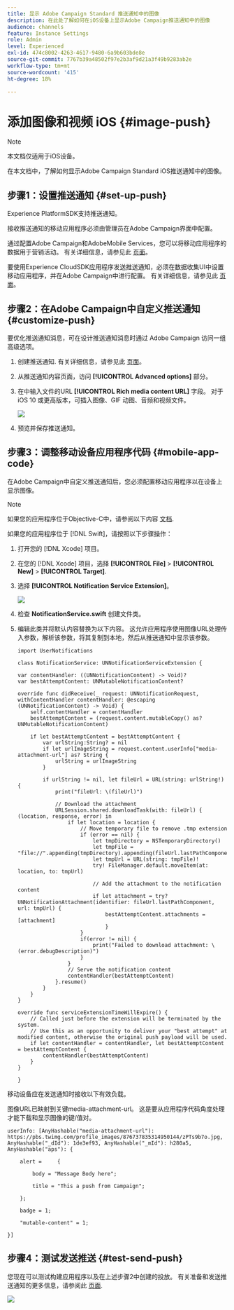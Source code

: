 ```yaml
---
title: 显示 Adobe Campaign Standard 推送通知中的图像
description: 在此处了解如何在iOS设备上显示Adobe Campaign推送通知中的图像
audience: channels
feature: Instance Settings
role: Admin
level: Experienced
exl-id: 474c8002-4263-4617-9480-6a9b603bde8e
source-git-commit: 7767b39a48502f97e2b3af9d21a3f49b9283ab2e
workflow-type: tm+mt
source-wordcount: '415'
ht-degree: 18%

---
```


# 添加图像和视频 iOS {#image-push}

>[!NOTE]
>
>本文档仅适用于iOS设备。

在本文档中，了解如何显示Adobe Campaign Standard iOS推送通知中的图像。

## 步骤1：设置推送通知 {#set-up-push}

Experience PlatformSDK支持推送通知。

接收推送通知的移动应用程序必须由管理员在Adobe Campaign界面中配置。

通过配置Adobe Campaign和AdobeMobile Services，您可以将移动应用程序的数据用于营销活动。 有关详细信息，请参见此 [ 页面](../../administration/using/configuring-a-mobile-application.md)。

要使用Experience CloudSDK应用程序发送推送通知，必须在数据收集UI中设置移动应用程序，并在Adobe Campaign中进行配置。 有关详细信息，请参见此 [ 页面](../../administration/using/configuring-a-mobile-application.md#channel-specific-config)。

## 步骤2：在Adobe Campaign中自定义推送通知 {#customize-push}

要优化推送通知消息，可在设计推送通知消息时通过 Adobe Campaign 访问一组高级选项。

1. 创建推送通知. 有关详细信息，请参见此 [ 页面](../../channels/using/preparing-and-sending-a-push-notification.md)。

1. 从推送通知内容页面，访问 **[!UICONTROL Advanced options]** 部分。

1. 在中输入文件的URL **[!UICONTROL Rich media content URL]** 字段。
对于 iOS 10 或更高版本，可插入图像、GIF 动图、音频和视频文件。

   ![](assets/push_notif_advanced_6.png)

1. 预览并保存推送通知。

## 步骤3：调整移动设备应用程序代码 {#mobile-app-code}

在Adobe Campaign中自定义推送通知后，您必须配置移动应用程序以在设备上显示图像。

>[!NOTE]
>
>如果您的应用程序位于Objective-C中，请参阅以下内容 [文档](https://experienceleague.adobe.com/docs/mobile-services/ios/messaging-ios/push-messaging/c-set-up-rich-push-notif-ios.html).

如果您的应用程序位于 [!DNL Swift]，请按照以下步骤操作：

1. 打开您的 [!DNL Xcode] 项目。

1. 在您的 [!DNL Xcode] 项目，选择 **[!UICONTROL File]** > **[!UICONTROL New]** > **[!UICONTROL Target]**.

1. 选择 **[!UICONTROL Notification Service Extension]**。

   ![](assets/push_notif_advanced_12.png)

1. 检查 **NotificationService.swift** 创建文件类。

1. 编辑此类并将默认内容替换为以下内容。
这允许应用程序使用图像URL处理传入参数，解析该参数，将其复制到本地，然后从推送通知中显示该参数。

   ```
   import UserNotifications
   
   class NotificationService: UNNotificationServiceExtension {
   
   var contentHandler: ((UNNotificationContent) -> Void)?
   var bestAttemptContent: UNMutableNotificationContent?
   
   override func didReceive(_ request: UNNotificationRequest, withContentHandler contentHandler: @escaping (UNNotificationContent) -> Void) {
       self.contentHandler = contentHandler
       bestAttemptContent = (request.content.mutableCopy() as? UNMutableNotificationContent)
   
       if let bestAttemptContent = bestAttemptContent {
           var urlString:String? = nil
           if let urlImageString = request.content.userInfo["media-attachment-url"] as? String {
               urlString = urlImageString
           }
   
           if urlString != nil, let fileUrl = URL(string: urlString!) {
               print("fileUrl: \(fileUrl)")
   
               // Download the attachment
               URLSession.shared.downloadTask(with: fileUrl) { (location, response, error) in
                   if let location = location {
                       // Move temporary file to remove .tmp extension
                       if (error == nil) {
                           let tmpDirectory = NSTemporaryDirectory()
                           let tmpFile = "file://".appending(tmpDirectory).appending(fileUrl.lastPathComponent)
                           let tmpUrl = URL(string: tmpFile)!
                           try! FileManager.default.moveItem(at: location, to: tmpUrl)
   
                           // Add the attachment to the notification content
                           if let attachment = try? UNNotificationAttachment(identifier: fileUrl.lastPathComponent, url: tmpUrl) {
                               bestAttemptContent.attachments = [attachment]
                               }
                       }
                       if(error != nil) {
                           print("Failed to download attachment: \(error.debugDescription)")
                       }
                   }
                   // Serve the notification content
                   contentHandler(bestAttemptContent)
               }.resume()
           }
       }
   }
   
   override func serviceExtensionTimeWillExpire() {
       // Called just before the extension will be terminated by the system.
       // Use this as an opportunity to deliver your "best attempt" at modified content, otherwise the original push payload will be used.
       if let contentHandler = contentHandler, let bestAttemptContent = bestAttemptContent {
           contentHandler(bestAttemptContent)
       }
   }
   
   }
   ```

移动设备应在发送通知时接收以下有效负载。

图像URL已映射到关键media-attachment-url。 这是要从应用程序代码角度处理才能下载和显示图像的键/值对。

```
userInfo: [AnyHashable("media-attachment-url"): https://pbs.twimg.com/profile_images/876737835314950144/zPTs9b7o.jpg, AnyHashable("_dId"): 1de3ef93, AnyHashable("_mId"): h280a5, AnyHashable("aps"): {
 
    alert =     {
 
        body = "Message Body here";
 
        title = "This a push from Campaign";
 
    };
 
    badge = 1;
 
    "mutable-content" = 1;
 
}]
```

## 步骤4：测试发送推送 {#test-send-push}

您现在可以测试构建应用程序以及在上述步骤2中创建的投放。 有关准备和发送推送通知的更多信息，请参阅此 [页面](../../channels/using/preparing-and-sending-a-push-notification.md).

![](assets/push_notif_advanced_34.png)
